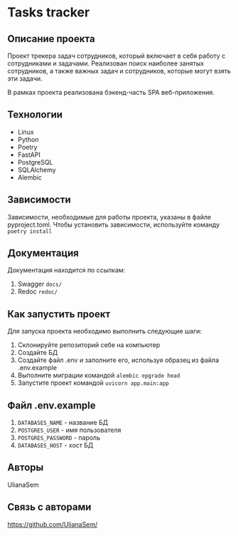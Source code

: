 # Tasks tracker

## Описание проекта

Проект трекера задач сотрудников, который включает в себя работу с сотрудниками и задачами. Реализован поиск наиболее занятых сотрудников, а также важных задач и сотрудников, которые могут взять эти задачи.

В рамках проекта реализована бэкенд-часть SPA веб-приложения. 

## Технологии

- Linux
- Python
- Poetry
- FastAPI
- PostgreSQL
- SQLAlchemy
- Alembic

## Зависимости

Зависимости, необходимые для работы проекта, указаны в файле pyproject.toml.
Чтобы установить зависимости, используйте команду `poetry install`

## Документация

Документация находится по ссылкам:
1. Swagger `docs/`
2. Redoc `redoc/`

## Как запустить проект

Для запуска проекта необходимо выполнить следующие шаги:
1. Cклонируйте репозиторий себе на компьютер
2. Создайте БД
3. Создайте файл .env и заполните его, используя образец из файла .env.example
4. Выполните миграции командой `alembic epgrade head`
5. Запустите проект командой `uvicorn app.main:app`

## Файл .env.example

1. `DATABASES_NAME` - название БД
2. `POSTGRES_USER` - имя пользователя
3. `POSTGRES_PASSWORD` - пароль
4. `DATABASES_HOST` - хост БД

## Авторы

UlianaSem

## Связь с авторами

https://github.com/UlianaSem/

